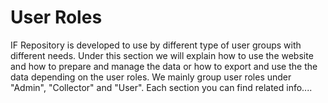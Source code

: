 # User Roles

IF Repository is developed to use by different type of user groups with different needs.
Under this section we will explain how to use the website and how to prepare and manage the data or how to export and use the the data depending on the user roles. We mainly group user roles under "Admin", "Collector" and "User". Each section you can find related info....